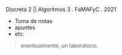 Discreta 2 || Algoritmos 3 . FaMAFyC . 2021

* Toma de notas
* apuntes
* etc.

> eventualmente, un laboratorio.
